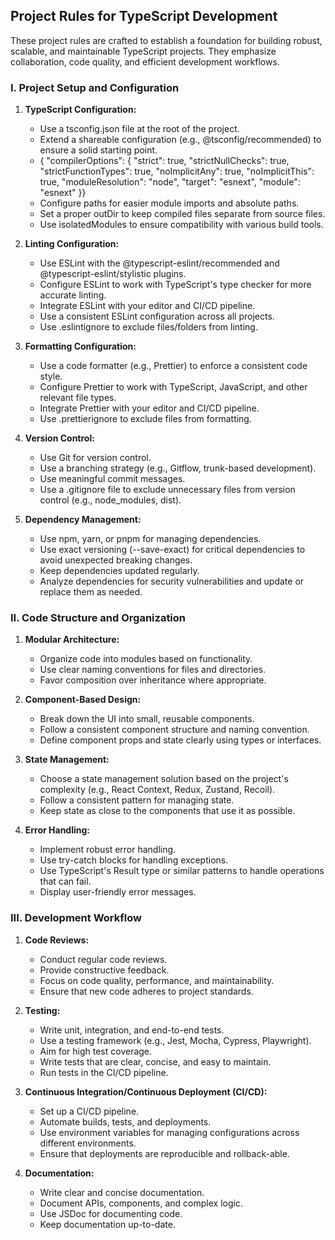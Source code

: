 ## Project Rules for TypeScript Development

These project rules are crafted to establish a foundation for building robust, scalable, and maintainable TypeScript projects. They emphasize collaboration, code quality, and efficient development workflows.

### I. Project Setup and Configuration

1.  **TypeScript Configuration:**

    - Use a tsconfig.json file at the root of the project.
    - Extend a shareable configuration (e.g., @tsconfig/recommended) to ensure a solid starting point.
    - { "compilerOptions": { "strict": true, "strictNullChecks": true, "strictFunctionTypes": true, "noImplicitAny": true, "noImplicitThis": true, "moduleResolution": "node", "target": "esnext", "module": "esnext" }}
    - Configure paths for easier module imports and absolute paths.
    - Set a proper outDir to keep compiled files separate from source files.
    - Use isolatedModules to ensure compatibility with various build tools.

2.  **Linting Configuration:**

    - Use ESLint with the @typescript-eslint/recommended and @typescript-eslint/stylistic plugins.
    - Configure ESLint to work with TypeScript's type checker for more accurate linting.
    - Integrate ESLint with your editor and CI/CD pipeline.
    - Use a consistent ESLint configuration across all projects.
    - Use .eslintignore to exclude files/folders from linting.

3.  **Formatting Configuration:**

    - Use a code formatter (e.g., Prettier) to enforce a consistent code style.
    - Configure Prettier to work with TypeScript, JavaScript, and other relevant file types.
    - Integrate Prettier with your editor and CI/CD pipeline.
    - Use .prettierignore to exclude files from formatting.

4.  **Version Control:**

    - Use Git for version control.
    - Use a branching strategy (e.g., Gitflow, trunk-based development).
    - Use meaningful commit messages.
    - Use a .gitignore file to exclude unnecessary files from version control (e.g., node_modules, dist).

5.  **Dependency Management:**

    - Use npm, yarn, or pnpm for managing dependencies.
    - Use exact versioning (--save-exact) for critical dependencies to avoid unexpected breaking changes.
    - Keep dependencies updated regularly.
    - Analyze dependencies for security vulnerabilities and update or replace them as needed.

### II. Code Structure and Organization

1.  **Modular Architecture:**

    - Organize code into modules based on functionality.
    - Use clear naming conventions for files and directories.
    - Favor composition over inheritance where appropriate.

2.  **Component-Based Design:**

    - Break down the UI into small, reusable components.
    - Follow a consistent component structure and naming convention.
    - Define component props and state clearly using types or interfaces.

3.  **State Management:**

    - Choose a state management solution based on the project's complexity (e.g., React Context, Redux, Zustand, Recoil).
    - Follow a consistent pattern for managing state.
    - Keep state as close to the components that use it as possible.

4.  **Error Handling:**

    - Implement robust error handling.
    - Use try-catch blocks for handling exceptions.
    - Use TypeScript's Result type or similar patterns to handle operations that can fail.
    - Display user-friendly error messages.

### III. Development Workflow

1.  **Code Reviews:**

    - Conduct regular code reviews.
    - Provide constructive feedback.
    - Focus on code quality, performance, and maintainability.
    - Ensure that new code adheres to project standards.

2.  **Testing:**

    - Write unit, integration, and end-to-end tests.
    - Use a testing framework (e.g., Jest, Mocha, Cypress, Playwright).
    - Aim for high test coverage.
    - Write tests that are clear, concise, and easy to maintain.
    - Run tests in the CI/CD pipeline.

3.  **Continuous Integration/Continuous Deployment (CI/CD):**

    - Set up a CI/CD pipeline.
    - Automate builds, tests, and deployments.
    - Use environment variables for managing configurations across different environments.
    - Ensure that deployments are reproducible and rollback-able.

4.  **Documentation:**

    - Write clear and concise documentation.
    - Document APIs, components, and complex logic.
    - Use JSDoc for documenting code.
    - Keep documentation up-to-date.
